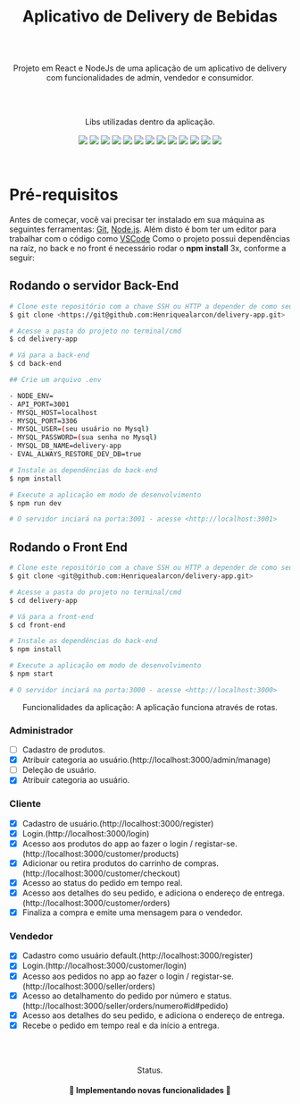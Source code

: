 <h1 align="center">Aplicativo de Delivery de Bebidas</h1>
<br>
<br>
<p align="center"> Projeto em React e NodeJs de uma aplicação de um aplicativo de delivery com funcionalidades de admin, vendedor e consumidor. </p>
<br>
<br>
<p align="center"> Libs utilizadas dentro da aplicação. </p>

<div align="center">
<img align="center" src="https://img.shields.io/badge/Node v15.14.0-339933?style=for-the-badge&logo=node&color=darkblue&logoColor=white" />
<img align="center" src="https://img.shields.io/badge/React.js-339933?style=for-the-badge&logo=react&color=darkblue&logoColor=white" />
<img align="center" src="https://img.shields.io/badge/Redux-339933?style=for-the-badge&logo=redux&color=darkblue&logoColor=white" />
<img align="center" src="https://img.shields.io/badge/Node.js-339933?style=for-the-badge&logo=nodedotjs&color=darkblue&logoColor=white" />
<img align="center" src="https://img.shields.io/badge/Express.js-339933?style=for-the-badge&logo=express&color=darkblue&logoColor=white" />
<img align="center" src="https://img.shields.io/badge/StyledComponents-339933?style=for-the-badge&logo=styledcomponents&color=darkblue&logoColor=white" />
<img align="center" src="https://img.shields.io/badge/Sequelize-339933?style=for-the-badge&logo=sequelize&color=darkblue&logoColor=white" />
<img align="center" src="https://img.shields.io/badge/MySQL-339933?style=for-the-badge&logo=mysql&color=darkblue&logoColor=white" />
<img align="center" src="https://img.shields.io/badge/Postman-339933?style=for-the-badge&logo=postman&color=darkblue&logoColor=white" />
<img align="center" src="https://img.shields.io/badge/Socket.io-339933?style=for-the-badge&logo=socket.io&color=darkblue&logoColor=white" />
<img align="center" src="https://img.shields.io/badge/Eslint-339933?style=for-the-badge&logo=eslint&color=darkblue&logoColor=white" />
<img align="center" src="https://img.shields.io/badge/JWT-339933?style=for-the-badge&logo=jsonwebtokens&color=darkblue&logoColor=white" />
<img align="center" src="https://img.shields.io/badge/JOI-339933?style=for-the-badge&logo=joi&color=darkblue&logoColor=white" />
</div>
<br>
<br>

# Pré-requisitos

Antes de começar, você vai precisar ter instalado em sua máquina as seguintes ferramentas:
[Git](https://git-scm.com), [Node.js](https://nodejs.org/en/). 
Além disto é bom ter um editor para trabalhar com o código como [VSCode](https://code.visualstudio.com/)
Como o projeto possui dependências na raíz, no back e no front é necessário rodar o **npm install** 3x, conforme a seguir:

## Rodando o servidor Back-End

```bash
# Clone este repositório com a chave SSH ou HTTP a depender de como seu git está configurado.
$ git clone <https://git@github.com:Henriquealarcon/delivery-app.git>

# Acesse a pasta do projeto no terminal/cmd
$ cd delivery-app

# Vá para a back-end
$ cd back-end

## Crie um arquivo .env

- NODE_ENV=
- API_PORT=3001
- MYSQL_HOST=localhost
- MYSQL_PORT=3306
- MYSQL_USER=(seu usuário no Mysql)
- MYSQL_PASSWORD=(sua senha no Mysql)
- MYSQL_DB_NAME=delivery-app
- EVAL_ALWAYS_RESTORE_DEV_DB=true

# Instale as dependências do back-end
$ npm install

# Execute a aplicação em modo de desenvolvimento
$ npm run dev

# O servidor inciará na porta:3001 - acesse <http://localhost:3001>

```
## Rodando o Front End 

```bash
# Clone este repositório com a chave SSH ou HTTP a depender de como seu git está configurado.
$ git clone <git@github.com:Henriquealarcon/delivery-app.git>

# Acesse a pasta do projeto no terminal/cmd
$ cd delivery-app

# Vá para a front-end
$ cd front-end

# Instale as dependências do back-end
$ npm install

# Execute a aplicação em modo de desenvolvimento
$ npm start

# O servidor inciará na porta:3000 - acesse <http://localhost:3000>

```

<p align="center"> Funcionalidades da aplicação: A aplicação funciona através de rotas. </p>



### Administrador
- [ ] Cadastro de produtos.
- [x] Atribuir categoria ao usuário.(http://localhost:3000/admin/manage)
- [ ] Deleção de usuário.
- [x] Atribuir categoria ao usuário.
### Cliente
- [x] Cadastro de usuário.(http://localhost:3000/register)
- [x] Login.(http://localhost:3000/login)
- [x] Acesso aos produtos do app ao fazer o login / registar-se. (http://localhost:3000/customer/products)
- [x] Adicionar ou retira produtos do carrinho de compras. (http://localhost:3000/customer/checkout)
- [x] Acesso ao status do pedido em tempo real.
- [x] Acesso aos detalhes do seu pedido, e adiciona o endereço de entrega.(http://localhost:3000/customer/orders)
- [x] Finaliza a compra e emite uma mensagem para o vendedor.
### Vendedor
- [x] Cadastro como usuário default.(http://localhost:3000/register)
- [x] Login.(http://localhost:3000/customer/login)
- [x] Acesso aos pedidos no app ao fazer o login / registar-se.(http://localhost:3000/seller/orders)
- [x] Acesso ao detalhamento do pedido por número e status.(http://localhost:3000/seller/orders/numero#id#pedido)
- [x] Acesso aos detalhes do seu pedido, e adiciona o endereço de entrega.
- [x] Recebe o pedido em tempo real e da início a entrega.

<br>
<br>
<p align="center"> Status. </p>

<h4 align="center"> 
	🚧  Implementando novas funcionalidades  🚧
</h4>


